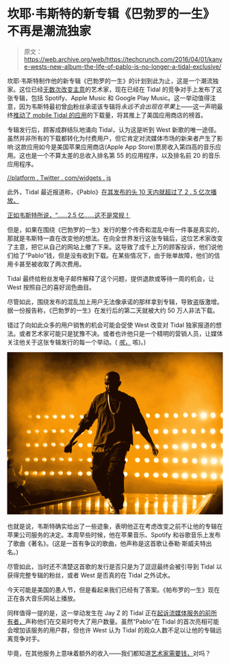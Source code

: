 # 坎耶·韦斯特的新专辑《巴勃罗的一生》不再是潮流独家

> 原文：<https://web.archive.org/web/https://techcrunch.com/2016/04/01/kanye-wests-new-album-the-life-of-pablo-is-no-longer-a-tidal-exclusive/>

坎耶·韦斯特制作他的新专辑《巴勃罗的一生》的计划到此为止，这是一个潮流独家。这位已经[无数次改变主意](https://web.archive.org/web/20230301160820/https://techcrunch.com/2016/02/15/tidal-flubs-kanye-wests-album-release-as-users-report-credit-card-charges-but-no-download-provided/)的艺术家，现在已经在 Tidal 的竞争对手上发布了这张专辑，包括 Spotify、Apple Music 和 Google Play Music。这一举动值得注意，因为韦斯特最初曾[向](https://web.archive.org/web/20230301160820/https://techcrunch.com/2016/02/16/kanye-west-says-his-new-album-wont-be-on-itunes-or-apple-music/)粉丝承诺该专辑将*永远不会出现在苹果*上——这一声明最终[推动了 mobile Tidal 的应用](https://web.archive.org/web/20230301160820/https://techcrunch.com/2016/02/14/tidal-tops-the-app-store-after-landing-exclusive-rights-to-kanyes-new-album/)的下载量，将其推上了美国应用商店的榜首。

专辑发行后，顾客成群结队地涌向 Tidal，认为这是听到 West 新歌的唯一途径。虽然并非所有的下载都转化为付费用户，但它肯定对流媒体市场的新来者产生了影响:这款应用如今是美国苹果应用商店(Apple App Store)票房收入第四高的音乐应用。这也是一个不算太差的总收入排名第 55 的应用程序，以及排名前 20 的音乐应用程序。

[//platform . Twitter . com/widgets . js](//web.archive.org/web/20230301160820/https://platform.twitter.com/widgets.js)

此外，Tidal 最近报道称，《Pablo》[在其发布的头 10 天内就超过了 2 . 5 亿次播放。](https://web.archive.org/web/20230301160820/http://www.billboard.com/articles/columns/hip-hop/7317826/tidal-three-million-global-subscribers-kanye-west-pablo-streams)

[正如韦斯特所说，“……2.5 亿……这不是常规！](https://web.archive.org/web/20230301160820/https://twitter.com/kanyewest/status/715181821659455488)

但是，如果在围绕《巴勃罗的一生》发行的整个传奇和混乱中有一件事是真实的，那就是韦斯特一直在改变他的想法。在向全世界发行这张专辑后，这位艺术家改变了主意，把它从自己的网站上撤了下来。这导致了成千上万的顾客投诉，他们说他们给了“Pablo”钱，但是没有收到下载。在某些情况下，由于账单故障，他们的信用卡甚至被收取了两次费用。

Tidal 最终给粉丝发电子邮件解释了这个问题，提供退款或等待一周的机会，让 West 按照自己的喜好润色曲目。

尽管如此，围绕发布的混乱加上用户无法像承诺的那样拿到专辑，导致盗版激增。据一份报告称，《巴勃罗的一生》在发行后的第二天就被大约 50 万人非法下载。

错过了向如此众多的用户销售的机会可能会促使 West 改变对 Tidal 独家报道的想法。或者艺术家可能只是犹豫不决。或者也许他只是一个精明的营销人员，让媒体关注他关于这张专辑发行的每一个举动。( *[咳，](https://web.archive.org/web/20230301160820/https://techcrunch.com/2016/03/17/kanye-wests-the-life-of-pablo-is-the-first-saas-album/)* 咳)。)

![Recording artist Kanye West performs onstage at the 2015 iHeartRadio Music Festival at MGM Grand Garden Arena on September 18, 2015 in Las Vegas, Nevada. (Photo by Christopher Polk/Getty Images for iHeartMedia)](img/d07170c1c5dd054c8bbe0c2af8fca88c.png)

也就是说，韦斯特确实给出了一些迹象，表明他正在考虑改变之前不让他的专辑在苹果公司服务的决定。本周早些时候，他在苹果音乐、Spotify 和谷歌音乐上发布了歌曲《著名》。(这是一首有争议的歌曲，他声称是这首歌让泰勒·斯威夫特出名。)

尽管如此，当时还不清楚这首歌的发行是否只是为了逗逗最终会被引导到 Tidal 以获得完整专辑的粉丝，或者 West 是否真的在 Tidal 之外试水。

今天可能是美国的愚人节，但是看起来我们已经有了答案。《帕布罗的一生》现在正在各大音乐网站上播放。

同样值得一提的是，这一举动发生在 Jay Z 的 Tidal 正在[起诉流媒体服务的前所有者，](https://web.archive.org/web/20230301160820/http://www.bloomberg.com/news/articles/2016-03-31/jay-z-says-firm-that-sold-him-tidal-inflated-subscriber-numbers)声称他们在交易时夸大了用户数量。虽然“Pablo”在 Tidal 的首次亮相可能会增加该服务的用户群，但也许 West 认为 Tidal 的观众人数不足以让他的专辑远离竞争对手。

毕竟，在其他服务上意味着额外的收入——我们都知道[艺术家需要钱，](https://web.archive.org/web/20230301160820/https://twitter.com/kanyewest/status/698699904303132672)对吗？